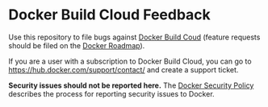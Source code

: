 # Docker Build Cloud Feedback

Use this repository to file bugs against [Docker Build Coud](https://build.docker.com/) (feature requests should be filed on the [Docker Roadmap](https://github.com/docker/roadmap)).

If you are a user with a subscription to Docker Build Cloud, you can go to https://hub.docker.com/support/contact/ and create a support ticket.

**Security issues should not be reported here.** The [Docker Security Policy](https://www.docker.com/legal/security) describes the process for reporting security issues to Docker.